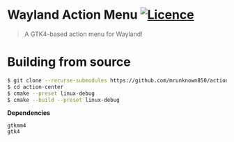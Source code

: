 # Wayland Action Menu [![Licence](https://img.shields.io/badge/License-MIT-yellow.svg)](LICENSE)
> A GTK4-based action menu for Wayland!

# Building from source
```bash
$ git clone --recurse-submodules https://github.com/mrunknown850/action-center
$ cd action-center
$ cmake --preset linux-debug
$ cmake --build --preset linux-debug
```
**Dependencies**
```
gtkmm4
gtk4
```
